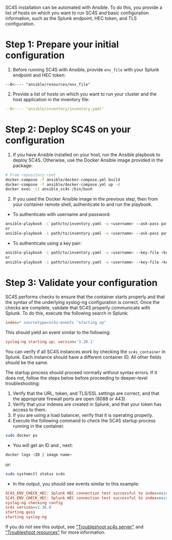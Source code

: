 SC4S installation can be automated with Ansible. To do this, you provide a list of hosts on which you want to run SC4S and basic configuration information, such as the Splunk endpoint, HEC token, and TLS configuration.

# Step 1: Prepare your initial configuration

1. Before running SC4S with Ansible, provide `env_file` with your Splunk endpoint and HEC token:

``` dotenv
--8<---- "ansible/resources/env_file"
```
2. Provide a list of hosts on which you want to run your cluster and the host application in the inventory file:
``` yaml
--8<---- "ansible/inventory/inventory.yaml"
```
# Step 2: Deploy SC4S on your configuration
1. If you have Ansible installed on your host, run the Ansible playbook to deploy SC4S. Otherwise, use the Docker Ansible image provided in the package:
```bash
# From repository root
docker-compose -f ansible/docker-compose.yml build
docker-compose -f ansible/docker-compose.yml up -d
docker exec -it ansible_sc4s /bin/bash
```
2. If you used the Docker Ansible image in the previous step, then from your container remote shell, authenticate to and run the playbook.

* To authenticate with username and password:
``` bash 
ansible-playbook -i path/to/inventory.yaml -u <username> --ask-pass path/to/playbooks/docker.yml
or
ansible-playbook -i path/to/inventory.yaml -u <username> --ask-pass path/to/playbooks/podman.yml

```
* To authenticate using a key pair:
``` bash 
ansible-playbook -i path/to/inventory.yaml -u <username> --key-file <key_file> path/to/playbooks/docker.yml
or
ansible-playbook -i path/to/inventory.yaml -u <username> --key-file <key_file> path/to/playbooks/podman.yml
```

# Step 3: Validate your configuration

SC4S performs checks to ensure that the container starts properly and that the syntax of the underlying syslog-ng
configuration is correct. Once the checks are complete, validate that SC4S properly communicate with Splunk. To do this, execute the following search in Splunk:

```ini
index=* sourcetype=sc4s:events "starting up"
```

This should yield an event similar to the following:

```ini
syslog-ng starting up; version='3.28.1'
```
You can verify if all SC4S instances work by checking the ```sc4s_container``` in Splunk. Each instance should have a different container ID. All other fields should be the same.

The startup process should proceed normally without syntax errors. If it does not,
follow the steps below before proceeding to deeper-level troubleshooting:

1. Verify that the URL, token, and TLS/SSL settings are correct, and that the appropriate firewall ports are open (8088 or 443).
2. Verify that your indexes are created in Splunk, and that your token has access to them.
3. If you are using a load balancer, verify that it is operating properly.
4. Execute the following command to check the SC4S startup process running in the container.
```bash
sudo docker ps
```
* You will get an ID and <image name>, next: 

```bash
docker logs <ID | image name> 
```
or:
```bash
sudo systemctl status sc4s
```
* In the output, you should see events similar to this example:

```ini
SC4S_ENV_CHECK_HEC: Splunk HEC connection test successful to index=main for sourcetype=sc4s:fallback...
SC4S_ENV_CHECK_HEC: Splunk HEC connection test successful to index=main for sourcetype=sc4s:events...
syslog-ng checking config
sc4s version=v1.36.0
starting goss
starting syslog-ng
```

If you do not see this output, see ["Troubleshoot sc4s server"](../troubleshooting/troubleshoot_SC4S_server.md)
and ["Troubleshoot resources"](../troubleshooting/troubleshoot_resources.md) for more information.
